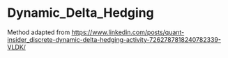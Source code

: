 # Dynamic_Delta_Hedging

Method adapted from https://www.linkedin.com/posts/quant-insider_discrete-dynamic-delta-hedging-activity-7262787818240782339-VLDK/
